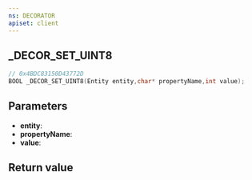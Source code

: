 ```yaml
---
ns: DECORATOR
apiset: client
---
```

## _DECOR_SET_UINT8

```c
// 0x4BDC83150D43772D
BOOL _DECOR_SET_UINT8(Entity entity,char* propertyName,int value);
```


## Parameters
* **entity**:
* **propertyName**:
* **value**:

## Return value